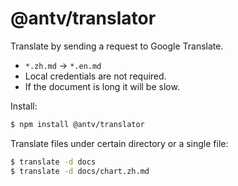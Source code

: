 # @antv/translator

Translate by sending a request to Google Translate.

- `*.zh.md` -> `*.en.md`
- Local credentials are not required.
- If the document is long it will be slow.

Install:

```bash
$ npm install @antv/translator
```

Translate files under certain directory or a single file:

```bash
$ translate -d docs
$ translate -d docs/chart.zh.md
```
